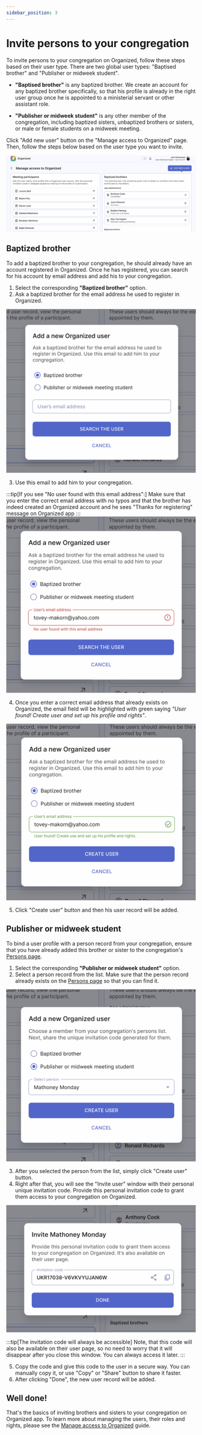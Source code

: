 ```yaml
---
sidebar_position: 3
---
```


# Invite persons to your congregation

To invite persons to your congregation on Organized, follow these steps based on their user type. There are two global user types: "Baptised brother" and "Publisher or midweek student".

- **"Baptised brother"** is any baptized brother. We create an account for any baptized brother specifically, so that his profile is already in the right user group once he is appointed to a ministerial servant or other assistant role.

- **"Publisher or midweek student"** is any other member of the congregation, including baptized sisters, unbaptized brothers or sisters, or male or female students on a midweek meeting.

Click "Add new user" button on the "Manage access to Organized" page. Then, follow the steps below based on the user type you want to invite.

![Add new user](./img/manage-access.png)

## Baptized brother

To add a baptized brother to your congregation, he should already have an account registered in Organized. Once he has registered, you can search for his account by email address and add his to your congregation.

1. Select the corresponding **"Baptized brother"** option.
2. Ask a baptized brother for the email address he used to register in Organized.

![Select option](./img/brother-start.png)

3. Use this email to add him to your congregation.

:::tip[If you see "No user found with this email address":]
Make sure that you enter the correct email address with no typos and that the brother has indeed created an Organized account and he sees "Thanks for registering" message on Organized app
:::
![No user found with this email address](./img/brother-error.png)

4. Once you enter a correct email address that already exists on Organized, the email field will be highlighted with green saying _"User found! Create user and set up his profile and rights"_.

![Brother account found](./img/brother-found.png)

5. Click "Create user" button and then his user record will be added.

## Publisher or midweek student

To bind a user profile with a person record from your congregation, ensure that you have already added this brother or sister to the congregation's [Persons page](/organized/docs/how-to-use/persons/all-persons.md).

1. Select the corresponding **"Publisher or midweek student"** option.
2. Select a person record from the list. Make sure that the person record already exists on the [Persons page](/organized/docs/how-to-use/persons/all-persons.md) so that you can find it.

![Publisher option](./img/publisher-start.png)

3. After you selected the person from the list, simply click "Create user" button.
4. Right after that, you will see the "Invite user" window with their personal unique invitation code. Provide this personal invitation code to grant them access to your congregation on Organized. 

![Publisher invitation code](./img/publisher-invite-code.png)

:::tip[The invitation code will always be accessible] 
Note, that this code will also be available on their user page, so no need to worry that it will disappear after you close this window. You can always access it later.
:::

5. Copy the code and give this code to the user in a secure way. You can manually copy it, or use "Copy" or "Share" button to share it faster. 
6. After clicking "Done", the new user record will be added.

## Well done!

That's the basics of inviting brothers and sisters to your congregation on Organized app. To learn more about managing the users, their roles and rights, please see the [Manage access to Organized](/organized/docs/how-to-use/congregation/manage-access.md) guide.